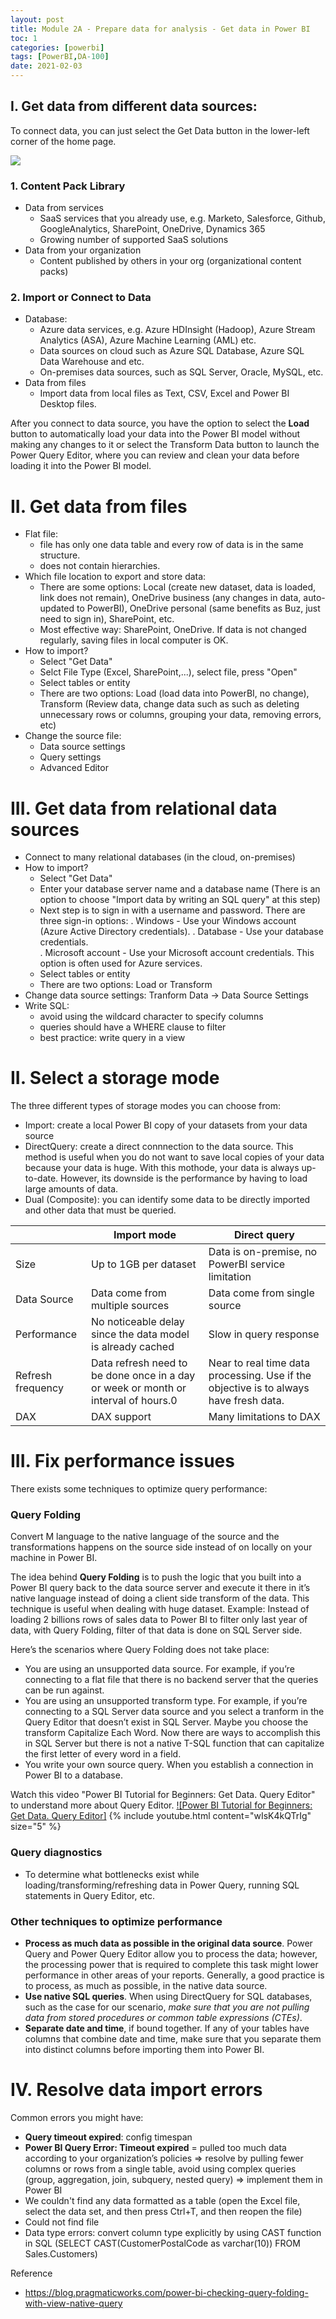 ```yaml
---
layout: post
title: Module 2A - Prepare data for analysis - Get data in Power BI
toc: 1
categories: [powerbi]
tags: [PowerBI,DA-100]
date: 2021-02-03
---
```


## I. Get data from different data sources:

To connect data, you can just select the Get Data button in the lower-left corner of the home page.

![](/images/powerbi/get-data.png)

### 1.	Content Pack Library
  -	Data from services
    * SaaS services that you already use, e.g. Marketo, Salesforce, Github, GoogleAnalytics, SharePoint, OneDrive, Dynamics 365
    *	Growing number of supported SaaS solutions
  -	Data from your organization
    *	Content published by others in your org (organizational content packs)
### 2. Import or Connect to Data
  -	Database:
    *	Azure data services, e.g. Azure HDInsight (Hadoop), Azure Stream Analytics (ASA), Azure Machine Learning (AML) etc.
    *	Data sources on cloud such as Azure SQL Database, Azure SQL Data Warehouse and etc.
    *	On-premises data sources, such as SQL Server, Oracle, MySQL, etc.
  -	Data from files
    *	Import data from local files as Text, CSV, Excel and Power BI Desktop files.

After you connect to data source, you have the option to select the **Load** button to automatically load your data into the Power BI model without making any changes to it or select the Transform Data button to launch the Power Query Editor, where you can review and clean your data before loading it into the Power BI model.

# II. Get data from files
- Flat file: 
  * file has only one data table and every row of data is in the same structure. 
  * does not contain hierarchies.
- Which file location to export and store data: 
  * There are some options: Local (create new dataset, data is loaded, link does not remain), OneDrive business (any changes in data, auto-updated to PowerBI), OneDrive personal (same benefits as Buz, just need to sign in), SharePoint, etc.
  * Most effective way: SharePoint, OneDrive. If data is not changed regularly, saving files in local computer is OK.
- How to import?
  * Select "Get Data"
  * Selct File Type (Excel, SharePoint,...), select file, press "Open"
  * Select tables or entity
  * There are two options: Load (load data into PowerBI, no change), Transform (Review data, change data such as such as deleting unnecessary rows or columns, grouping your data, removing errors, etc)
- Change the source file:
  * Data source settings  
  * Query settings  
  * Advanced Editor 

# III. Get data from relational data sources
- Connect to many relational databases (in the cloud, on-premises)
- How to import?
  * Select "Get Data"
  * Enter your database server name and a database name (There is an option to choose "Import data by writing an SQL query" at this step)
  * Next step is to sign in with a username and password. There are three sign-in options: 
    . Windows - Use your Windows account (Azure Active Directory credentials).
    . Database - Use your database credentials.  
    . Microsoft account - Use your Microsoft account credentials. This option is often used for Azure services. 
  * Select tables or entity
  * There are two options: Load or Transform
- Change data source settings: Tranform Data -> Data Source Settings
- Write SQL:
  * avoid using the wildcard character to specify columns
  * queries should have a WHERE clause to filter
  * best practice: write query in a view
  
# II. Select a storage mode
The three different types of storage modes you can choose from:
- Import: create a local Power BI copy of your datasets from your data source
- DirectQuery: create a direct connnection to the data source. This method is useful when you do not want to save local copies of your data because your data is huge. With this mothode, your data is always up-to-date. However, its downside is the performance by having to load large amounts of data.
- Dual (Composite): you can identify some data to be directly imported and other data that must be queried.

<table>
  <thead>
    <tr>
      <th></th>
      <th>Import mode</th>
      <th>Direct query</th>
    </tr>
  </thead>
  <tr>
    <td>Size</td>
    <td>Up to 1GB per dataset </td>
    <td>Data is on-premise, no PowerBI service limitation</td>
  </tr>
  <tr>
    <td>Data Source</td>
    <td>Data come from multiple sources</td>
    <td>Data come from single source</td>
  </tr>
  <tr>
    <td>Performance</td>
    <td>No noticeable delay since the data model is already cached</td>
    <td>Slow in query response</td>
  </tr>
  <tr>
    <td>Refresh frequency</td>
    <td>Data refresh need to be done once in a day or week or month or interval of hours.0</td>
    <td>Near to real time data processing. Use if the objective is to always have fresh data.</td>
  </tr>
  <tr>
    <td>DAX</td>
    <td>DAX support</td>
    <td>Many limitations to DAX</td>
  </tr>
</table>

# III. Fix performance issues
There exists some techniques to optimize query performance:

### Query Folding
Convert M language to the native language of the source and the transformations happens on the source side instead of on locally on your machine in Power BI.

The idea behind **Query Folding** is to push the logic that you built into a Power BI query back to the data source server and execute it there in it’s native language instead of doing a client side transform of the data.  This technique is useful when dealing with huge dataset. 
Example: Instead of loading 2 billions rows of sales data to Power BI to filter only last year of data, with Query Folding, filter of that data is done on SQL Server side.

Here’s the scenarios where Query Folding does not take place:
- You are using an unsupported data source. For example, if you’re connecting to a flat file that there is no backend server that the queries can be run against.
- You are using an unsupported transform type.  For example, if you’re connecting to a SQL Server data source and you select a tranform in the Query Editor that doesn’t exist in SQL Server.  Maybe you choose the transform Capitalize Each Word.  Now there are ways to accomplish this in SQL Server but there is not a native T-SQL function that can capitalize the first letter of every word in a field.
- You write your own source query. When you establish a connection in Power BI to a database.

Watch this video "Power BI Tutorial for Beginners: Get Data. Query Editor" to understand more about Query Editor.
[![Power BI Tutorial for Beginners: Get Data. Query Editor]](https://www.youtube.com/watch?v=hw6-DNhgOos)
{% include youtube.html content="wIsK4kQTrIg" size="5" %}

### Query diagnostics 
- To determine what bottlenecks exist while loading/transforming/refreshing data in Power Query, running SQL statements in Query Editor, etc.

### Other techniques to optimize performance  
- **Process as much data as possible in the original data source**. Power Query and Power Query Editor allow you to process the data; however, the processing power that is required to complete this task might lower performance in other areas of your reports. Generally, a good practice is to process, as much as possible, in the native data source.
- **Use native SQL queries**. When using DirectQuery for SQL databases, such as the case for our scenario, *make sure that you are not pulling data from stored procedures or common table expressions (CTEs)*.
- **Separate date and time**, if bound together. If any of your tables have columns that combine date and time, make sure that you separate them into distinct columns before importing them into Power BI. 

# IV. Resolve data import errors
Common errors you might have:
- **Query timeout expired**: config timespan 
- **Power BI Query Error: Timeout expired** = pulled too much data according to your organization’s policies =>  resolve by pulling fewer columns or rows from a single table, avoid using complex queries (group, aggregation, join, subquery, nested query) => implement them in Power BI
- We couldn't find any data formatted as a table (open the Excel file, select the data set, and then press Ctrl+T, and then reopen the file)
- Could not find file 
- Data type errors: convert column type explicitly by using CAST function in SQL (SELECT CAST(CustomerPostalCode as varchar(10)) FROM Sales.Customers)

Reference
- https://blog.pragmaticworks.com/power-bi-checking-query-folding-with-view-native-query

